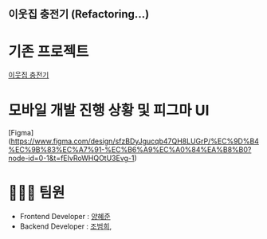 ## 이웃집 충전기 (Refactoring...)

# 기존 프로젝트
[이웃집 충전기](https://github.com/CapstoneTeam2/NeighborCharger)

# 모바일 개발 진행 상황 및 피그마 UI
[Figma] (https://www.figma.com/design/sfzBDyJgucqb47QH8LUGrP/%EC%9D%B4%EC%9B%83%EC%A7%91-%EC%B6%A9%EC%A0%84%EA%B8%B0?node-id=0-1&t=fEIvRoWHQOtU3Evg-1)

# 🧑‍🤝‍🧑 팀원

- Frontend Developer : [양혜준](https://github.com/YangHyeJun)
- Backend Developer : [조범희](https://github.com/ChoBeomHee),
